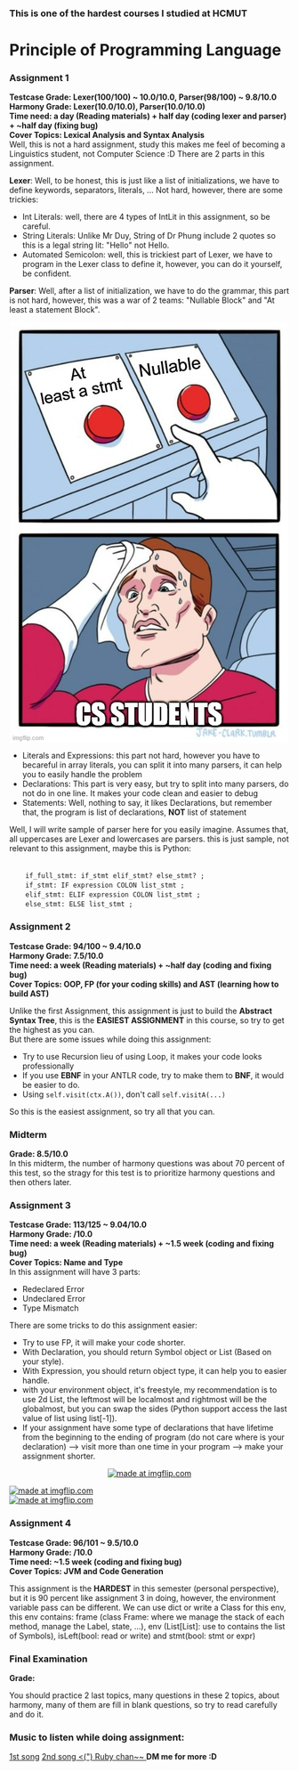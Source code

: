 <h3>This is one of the hardest courses I studied at HCMUT</h3>
<h1>Principle of Programming Language</h1>

<h3>Assignment 1</h3>
<b>Testcase Grade: Lexer(100/100) ~ 10.0/10.0, Parser(98/100) ~ 9.8/10.0</b><br>
<b>Harmony Grade: Lexer(10.0/10.0), Parser(10.0/10.0)</b><br>
<b>Time need: a day (Reading materials) + half day (coding lexer and parser) + ~half day (fixing bug)</b><br>
<b>Cover Topics: Lexical Analysis and Syntax Analysis</b><br>
Well, this is not a hard assignment, study this makes me feel of becoming a Linguistics student, not Computer Science :D
There are 2 parts in this assignment.

<b>Lexer</b>: Well, to be honest, this is just like a list of initializations, we have to define keywords, separators, literals, ... Not hard, however, there are some trickies:
<ul>
    <li>Int Literals: well, there are 4 types of IntLit in this assignment, so be careful.</li>
    <li>String Literals: Unlike Mr Duy, String of Dr Phung include 2 quotes so this is a legal string lit: "Hello" not Hello.</li>
    <li>Automated Semicolon: well, this is trickiest part of Lexer, we have to program in the Lexer class to define it, however, you can do it yourself, be confident.</li>
</ul>
<b>Parser</b>: Well, after a list of initialization, we have to do the grammar, this part is not hard, however, this was a war of 2 teams: "Nullable Block" and "At least a statement Block".<br>
<p align="center"><img src="meme1.png" style="display: block; margin: auto;"></p>
<ul>
    <li>Literals and Expressions: this part not hard, however you have to becareful in array literals, you can split it into many parsers, it can help you to easily handle the problem</li>
    <li>Declarations: This part is very easy, but try to split into many parsers, do not do in one line. It makes your code clean and easier to debug</li>
    <li>Statements: Well, nothing to say, it likes Declarations, but remember that, the program is list of declarations, <b>NOT</b> list of statement</li>
</ul>
Well, I will write sample of parser here for you easily imagine. Assumes that, all uppercases are Lexer and lowercases are parsers. this is just sample, not relevant to this assignment, maybe this is Python:<br>
<p margin-left="50%">
<code>
    if_full_stmt: if_stmt elif_stmt? else_stmt? ;
    if_stmt: IF expression COLON list_stmt ;
    elif_stmt: ELIF expression COLON list_stmt ;
    else_stmt: ELSE list_stmt ;
</code>
</p>

<h3>Assignment 2</h3>
<b>Testcase Grade: 94/100 ~ 9.4/10.0</b><br>
<b>Harmony Grade: 7.5/10.0</b><br>
<b>Time need: a week (Reading materials) + ~half day (coding and fixing bug)</b><br>
<b>Cover Topics: OOP, FP (for your coding skills) and AST (learning how to build AST)</b><br>

Unlike the first Assignment, this assignment is just to build the <b>Abstract Syntax Tree</b>, this is the <b>EASIEST ASSIGNMENT</b> in this course, so try to get the highest as you can.<br>
But there are some issues while doing this assignment:
<ul>
    <li>Try to use Recursion lieu of using Loop, it makes your code looks professionally</li>
    <li>If you use <b>EBNF</b> in your ANTLR code, try to make them to <b>BNF</b>, it would be easier to do.</li>
    <li>Using <code>self.visit(ctx.A())</code>, don't call <code>self.visitA(...)</code></li>
</ul>
So this is the easiest assignment, so try all that you can.
<h3>Midterm</h3>
<b>Grade: 8.5/10.0</b><br>
In this midterm, the number of harmony questions was about 70 percent of this test, so the stragy for this test is to prioritize harmony questions and then others later.

<h3>Assignment 3</h3>
<b>Testcase Grade: 113/125 ~ 9.04/10.0</b><br>
<b>Harmony Grade: /10.0</b><br>
<b>Time need: a week (Reading materials) + ~1.5 week (coding and fixing bug)</b><br>
<b>Cover Topics: Name and Type</b><br>
In this assignment will have 3 parts:
<ul>
    <li>Redeclared Error</li>
    <li>Undeclared Error</li>
    <li>Type Mismatch</li>
</ul>
There are some tricks to do this assignment easier:
<ul>
    <li>Try to use FP, it will make your code shorter.</li>
    <li>With Declaration, you should return Symbol object or List (Based on your style).</li>
    <li>With Expression, you should return object type, it can help you to easier handle.</li>
    <li>with your environment object, it's freestyle, my recommendation is to use 2d List, the leftmost will be localmost and rightmost will be the globalmost, but you can swap the sides (Python support access the last value of list using list[-1]).</li>
    <li>If your assignment have some type of declarations that have lifetime from the beginning to the ending of program (do not care where is your declaration) --> visit more than one time in your program --> make your assignment shorter.</li>

</ul>
<p align="center">
<a href="https://imgflip.com/i/9v1rms"><img src="https://i.imgflip.com/9v1rms.jpg" title="made at imgflip.com"/></a><div><a href="https://imgflip.com/memegenerator"></a></div>
<a href="https://imgflip.com/i/9pp463"><img src="https://i.imgflip.com/9pp463.jpg" title="made at imgflip.com"/></a><div><a href="https://imgflip.com/memegenerator"></a></div>
<a href="https://imgflip.com/i/9pp474"><img src="https://i.imgflip.com/9pp474.jpg" title="made at imgflip.com"/></a><div><a href="https://imgflip.com/memegenerator"></a></div>
</p>
<h3>Assignment 4</h3>
<b>Testcase Grade: 96/101 ~ 9.5/10.0</b><br>
<b>Harmony Grade: /10.0</b><br>
<b>Time need: ~1.5 week (coding and fixing bug)</b><br>
<b>Cover Topics: JVM and Code Generation</b><br>

This assignment is the <b>HARDEST</b> in this semester (personal perspective), but it is 90 percent like assignment 3 in doing, however, the environment variable pass can be different. We can use dict or write a Class for this env, this env contains: frame (class Frame: where we manage the stack of each method, manage the Label, state, ...), env (List[List]: use to contains the list of Symbols), isLeft(bool: read or write) and stmt(bool: stmt or expr)

<h3>Final Examination</h3>
<b>Grade: </b><br>

You should practice 2 last topics, many questions in these 2 topics, about harmony, many of them are fill in blank questions, so try to read carefully and do it.

<h3>Music to listen while doing assignment:</h3>
<a href="https://youtu.be/D4Fi1YBbzDY?si=Z3vUpFy5B1hfOqFf">1st song</a>
<a href="https://youtu.be/K4xLi8IF1FM?si=gwMRFQIr9dZK7QO1">2nd song <(") </a>
<a href="https://youtu.be/W-0lSiV-H7k?si=0DSifoPl3NQ_xtW-">Ruby chan~~ </a>
<b>DM me for more :D</b>
<img href="https://ih1.redbubble.net/image.1943002456.4467/raf,750x1000,075,t,322e3f:696a94a5d4.u2.jpg"/>